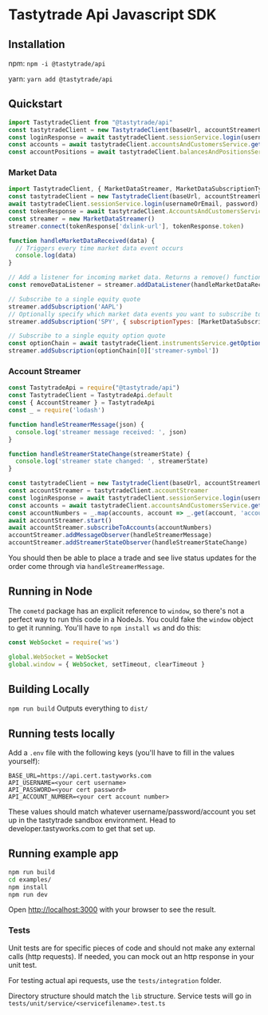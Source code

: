 # Tastytrade Api Javascript SDK

## Installation
npm:
`npm -i @tastytrade/api`

yarn:
`yarn add @tastytrade/api`

## Quickstart
```js
import TastytradeClient from "@tastytrade/api"
const tastytradeClient = new TastytradeClient(baseUrl, accountStreamerUrl)
const loginResponse = await tastytradeClient.sessionService.login(usernameOrEmail, password)
const accounts = await tastytradeClient.accountsAndCustomersService.getCustomerAccounts()
const accountPositions = await tastytradeClient.balancesAndPositionsService.getPositionsList(accounts[0].accounts['account-number'])
```

### Market Data
```js
import TastytradeClient, { MarketDataStreamer, MarketDataSubscriptionType } from "@tastytrade-api"
const tastytradeClient = new TastytradeClient(baseUrl, accountStreamerUrl)
await tastytradeClient.sessionService.login(usernameOrEmail, password)
const tokenResponse = await tastytradeClient.AccountsAndCustomersService.getApiQuoteToken()
const streamer = new MarketDataStreamer()
streamer.connect(tokenResponse['dxlink-url'], tokenResponse.token)

function handleMarketDataReceived(data) {
  // Triggers every time market data event occurs
  console.log(data)
}

// Add a listener for incoming market data. Returns a remove() function that removes the listener from the quote streamer
const removeDataListener = streamer.addDataListener(handleMarketDataReceived)

// Subscribe to a single equity quote
streamer.addSubscription('AAPL')
// Optionally specify which market data events you want to subscribe to
streamer.addSubscription('SPY', { subscriptionTypes: [MarketDataSubscriptionType.Quote] })

// Subscribe to a single equity option quote
const optionChain = await tastytradeClient.instrumentsService.getOptionChain('AAPL')
streamer.addSubscription(optionChain[0]['streamer-symbol'])
```

### Account Streamer
```js
const TastytradeApi = require("@tastytrade/api")
const TastytradeClient = TastytradeApi.default
const { AccountStreamer } = TastytradeApi
const _ = require('lodash')

function handleStreamerMessage(json) {
  console.log('streamer message received: ', json)
}

function handleStreamerStateChange(streamerState) {
  console.log('streamer state changed: ', streamerState)
}

const tastytradeClient = new TastytradeClient(baseUrl, accountStreamerUrl)
const accountStreamer = tastytradeClient.accountStreamer
const loginResponse = await tastytradeClient.sessionService.login(usernameOrEmail, password)
const accounts = await tastytradeClient.accountsAndCustomersService.getCustomerAccounts()
const accountNumbers = _.map(accounts, account => _.get(account, 'account.account-number'))
await accountStreamer.start()
await accountStreamer.subscribeToAccounts(accountNumbers)
accountStreamer.addMessageObserver(handleStreamerMessage)
accountStreamer.addStreamerStateObserver(handleStreamerStateChange)
```

You should then be able to place a trade and see live status updates for the order come through via `handleStreamerMessage`.

## Running in Node
The `cometd` package has an explicit reference to `window`, so there's not a perfect way to run this code in a NodeJs. You could fake the `window` object to get it running. You'll have to `npm install ws` and do this:

```js
const WebSocket = require('ws')

global.WebSocket = WebSocket
global.window = { WebSocket, setTimeout, clearTimeout }
```

## Building Locally
`npm run build`
Outputs everything to `dist/`

## Running tests locally
Add a `.env` file with the following keys (you'll have to fill in the values yourself):

```
BASE_URL=https://api.cert.tastyworks.com
API_USERNAME=<your cert username>
API_PASSWORD=<your cert password>
API_ACCOUNT_NUMBER=<your cert account number>
```

These values should match whatever username/password/account you set up in the tastytrade sandbox environment. Head to developer.tastyworks.com to get that set up.

## Running example app
```sh
npm run build
cd examples/
npm install
npm run dev
```

Open [http://localhost:3000](http://localhost:3000) with your browser to see the result.

### Tests
Unit tests are for specific pieces of code and should not make any external calls (http requests). If needed, you can mock out an http response in your unit test.

For testing actual api requests, use the `tests/integration` folder.

Directory structure should match the `lib` structure. Service tests will go in `tests/unit/service/<servicefilename>.test.ts`
